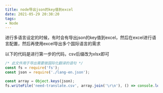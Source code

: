 ```yaml
---
title: node导出json的key值到excel
date: 2021-05-29 20:38:20
tags:
- Node
---
```


进行多语言设定的时候，有时会有导出json的key值到excel，然后在excel进行语言配置，然后再使用excel导出多个国际语言的需求

以下的代码是进行第一步的代码，csv后缀改为xlsx即可

```js
/* 此文件用于导出需要做国际化翻译的语句 */
const fs = require('fs');
const json = require('./lang-en.json');

const array = Object.keys(json);
fs.writeFile('need-translate.csv', array.join('\r\n'), () => console.log('写入完毕'));
```